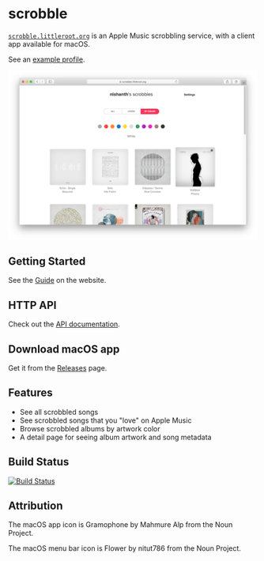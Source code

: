 # scrobble

[`scrobble.littleroot.org`](https://scrobble.littleroot.org) is an Apple Music scrobbling
service, with a client app available for macOS.

See an [example profile](https://scrobble.littleroot.org/u/nishanth).

![Scrobbled by color: white](assets/scrobbled_color_white.png)

## Getting Started

See the [Guide](https://scrobble.littleroot.org/doc/guide) on the website.

## HTTP API

Check out the [API documentation](https://scrobble.littleroot.org/doc/api/v1).

## Download macOS app

Get it from the [Releases](https://github.com/nishanths/scrobble/releases/latest) page.

## Features

* See all scrobbled songs
* See scrobbled songs that you "love" on Apple Music
* Browse scrobbled albums by artwork color
* A detail page for seeing album artwork and song metadata

## Build Status

[![Build Status](https://travis-ci.org/nishanths/scrobble.svg?branch=master)](https://travis-ci.org/nishanths/scrobble)

## Attribution

The macOS app icon is Gramophone by Mahmure Alp from the Noun Project.

The macOS menu bar icon is Flower by nitut786 from the Noun Project.
